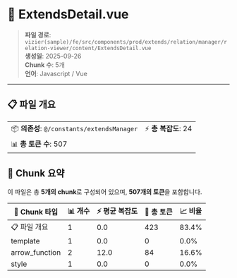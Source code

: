# 📄 ExtendsDetail.vue

> **파일 경로**: `vizier(sample)/fe/src/components/prod/extends/relation/manager/relation-viewer/content/ExtendsDetail.vue`  
> **생성일**: 2025-09-26  
> **Chunk 수**: 5개  
> **언어**: Javascript / Vue
---





## 📋 파일 개요

| | |
|--|--|
| 📦 **의존성**: `@/constants/extendsManager` | ⚡ **총 복잡도**: 24 |
| 📊 **총 토큰 수**: 507 |  |






## 🧩 Chunk 요약

이 파일은 총 **5개의 chunk**로 구성되어 있으며, **507개의 토큰**을 포함합니다.

| 🧩 Chunk 타입 | 📊 개수 | ⚡ 평균 복잡도 | 📝 총 토큰 | 📈 비율 |
|---------------|--------|-------------|----------|--------|
| 📋 파일 개요 | 1 | 0.0 | 423 | 83.4% |
| template | 1 | 0.0 | 0 | 0.0% |
| arrow_function | 2 | 12.0 | 84 | 16.6% |
| style | 1 | 0.0 | 0 | 0.0% |

